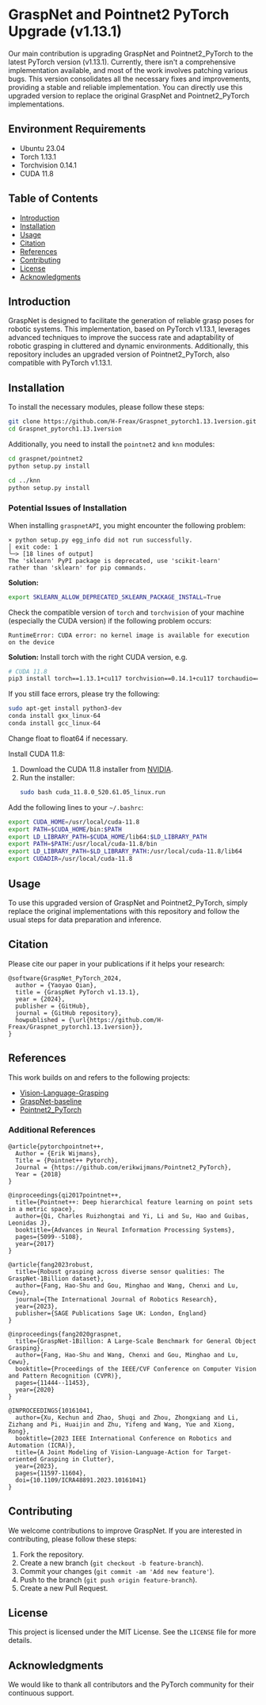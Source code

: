 # GraspNet and Pointnet2 PyTorch Upgrade (v1.13.1)

Our main contribution is upgrading GraspNet and Pointnet2_PyTorch to the latest PyTorch version (v1.13.1). Currently, there isn't a comprehensive implementation available, and most of the work involves patching various bugs. This version consolidates all the necessary fixes and improvements, providing a stable and reliable implementation. You can directly use this upgraded version to replace the original GraspNet and Pointnet2_PyTorch implementations.

## Environment Requirements
- Ubuntu 23.04
- Torch 1.13.1
- Torchvision 0.14.1
- CUDA 11.8

## Table of Contents
- [Introduction](#introduction)
- [Installation](#installation)
- [Usage](#usage)
- [Citation](#citation)
- [References](#references)
- [Contributing](#contributing)
- [License](#license)
- [Acknowledgments](#acknowledgments)

## Introduction
GraspNet is designed to facilitate the generation of reliable grasp poses for robotic systems. This implementation, based on PyTorch v1.13.1, leverages advanced techniques to improve the success rate and adaptability of robotic grasping in cluttered and dynamic environments. Additionally, this repository includes an upgraded version of Pointnet2_PyTorch, also compatible with PyTorch v1.13.1.

## Installation
To install the necessary modules, please follow these steps:

```bash
git clone https://github.com/H-Freax/Graspnet_pytorch1.13.1version.git
cd Graspnet_pytorch1.13.1version
```

Additionally, you need to install the `pointnet2` and `knn` modules:

```bash
cd graspnet/pointnet2
python setup.py install

cd ../knn
python setup.py install
```

### Potential Issues of Installation
When installing `graspnetAPI`, you might encounter the following problem:

```
× python setup.py egg_info did not run successfully.
│ exit code: 1
╰─> [18 lines of output]
The 'sklearn' PyPI package is deprecated, use 'scikit-learn'
rather than 'sklearn' for pip commands.
```

**Solution:**
```bash
export SKLEARN_ALLOW_DEPRECATED_SKLEARN_PACKAGE_INSTALL=True
```

Check the compatible version of `torch` and `torchvision` of your machine (especially the CUDA version) if the following problem occurs:

```
RuntimeError: CUDA error: no kernel image is available for execution on the device
```

**Solution:** Install torch with the right CUDA version, e.g.

```bash
# CUDA 11.8
pip3 install torch==1.13.1+cu117 torchvision==0.14.1+cu117 torchaudio==0.13.1 --extra-index-url https://download.pytorch.org/whl/cu117
```

If you still face errors, please try the following:

```bash
sudo apt-get install python3-dev
conda install gxx_linux-64
conda install gcc_linux-64
```

Change float to float64 if necessary.

Install CUDA 11.8:

1. Download the CUDA 11.8 installer from [NVIDIA](https://developer.nvidia.com/cuda-downloads).
2. Run the installer:
   ```bash
   sudo bash cuda_11.8.0_520.61.05_linux.run
   ```

Add the following lines to your `~/.bashrc`:

```bash
export CUDA_HOME=/usr/local/cuda-11.8
export PATH=$CUDA_HOME/bin:$PATH
export LD_LIBRARY_PATH=$CUDA_HOME/lib64:$LD_LIBRARY_PATH
export PATH=$PATH:/usr/local/cuda-11.8/bin
export LD_LIBRARY_PATH=$LD_LIBRARY_PATH:/usr/local/cuda-11.8/lib64
export CUDADIR=/usr/local/cuda-11.8
```

## Usage
To use this upgraded version of GraspNet and Pointnet2_PyTorch, simply replace the original implementations with this repository and follow the usual steps for data preparation and inference.

## Citation
Please cite our paper in your publications if it helps your research:

```
@software{GraspNet_PyTorch_2024,
  author = {Yaoyao Qian},
  title = {GraspNet PyTorch v1.13.1},
  year = {2024},
  publisher = {GitHub},
  journal = {GitHub repository},
  howpublished = {\url{https://github.com/H-Freax/Graspnet_pytorch1.13.1version}},
}
```

## References
This work builds on and refers to the following projects:

- [Vision-Language-Grasping](https://github.com/xukechun/Vision-Language-Grasping)
- [GraspNet-baseline](https://github.com/graspnet/graspnet-baseline)
- [Pointnet2_PyTorch](https://github.com/erikwijmans/Pointnet2_PyTorch)

### Additional References
```
@article{pytorchpointnet++,
  Author = {Erik Wijmans},
  Title = {Pointnet++ Pytorch},
  Journal = {https://github.com/erikwijmans/Pointnet2_PyTorch},
  Year = {2018}
}

@inproceedings{qi2017pointnet++,
  title={Pointnet++: Deep hierarchical feature learning on point sets in a metric space},
  author={Qi, Charles Ruizhongtai and Yi, Li and Su, Hao and Guibas, Leonidas J},
  booktitle={Advances in Neural Information Processing Systems},
  pages={5099--5108},
  year={2017}
}

@article{fang2023robust,
  title={Robust grasping across diverse sensor qualities: The GraspNet-1Billion dataset},
  author={Fang, Hao-Shu and Gou, Minghao and Wang, Chenxi and Lu, Cewu},
  journal={The International Journal of Robotics Research},
  year={2023},
  publisher={SAGE Publications Sage UK: London, England}
}

@inproceedings{fang2020graspnet,
  title={GraspNet-1Billion: A Large-Scale Benchmark for General Object Grasping},
  author={Fang, Hao-Shu and Wang, Chenxi and Gou, Minghao and Lu, Cewu},
  booktitle={Proceedings of the IEEE/CVF Conference on Computer Vision and Pattern Recognition (CVPR)},
  pages={11444--11453},
  year={2020}
}

@INPROCEEDINGS{10161041,
  author={Xu, Kechun and Zhao, Shuqi and Zhou, Zhongxiang and Li, Zizhang and Pi, Huaijin and Zhu, Yifeng and Wang, Yue and Xiong, Rong},
  booktitle={2023 IEEE International Conference on Robotics and Automation (ICRA)}, 
  title={A Joint Modeling of Vision-Language-Action for Target-oriented Grasping in Clutter}, 
  year={2023},
  pages={11597-11604},
  doi={10.1109/ICRA48891.2023.10161041}
}
```

## Contributing
We welcome contributions to improve GraspNet. If you are interested in contributing, please follow these steps:

1. Fork the repository.
2. Create a new branch (`git checkout -b feature-branch`).
3. Commit your changes (`git commit -am 'Add new feature'`).
4. Push to the branch (`git push origin feature-branch`).
5. Create a new Pull Request.

## License
This project is licensed under the MIT License. See the `LICENSE` file for more details.

## Acknowledgments
We would like to thank all contributors and the PyTorch community for their continuous support.
